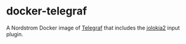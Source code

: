 # docker-telegraf

A Nordstrom Docker image of [Telegraf](https://github.com/influxdata/telegraf) that includes the [jolokia2](https://github.com/dylanmei/telegraf/tree/jolokia2/plugins/inputs/jolokia2) input plugin.

